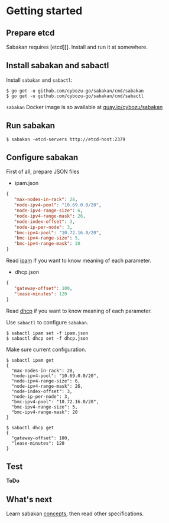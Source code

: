 Getting started
===============

Prepare etcd
------------

Sabakan requires [etcd][].  Install and run it at somewhere.

Install sabakan and sabactl
---------------------------

Install `sabakan` and `sabactl`:

```console
$ go get -u github.com/cybozu-go/sabakan/cmd/sabakan
$ go get -u github.com/cybozu-go/sabakan/cmd/sabactl
```

`sabakan` Docker image is so available at [quay.io/cybozu/sabakan](https://quay.io/cybozu/sabakan)

Run sabakan
-----------

```console
$ sabakan -etcd-servers http://etcd-host:2379
```

Configure sabakan
-----------------

First of all, prepare JSON files

- ipam.json
```json
{
   "max-nodes-in-rack": 28,
   "node-ipv4-pool": "10.69.0.0/20",
   "node-ipv4-range-size": 6,
   "node-ipv4-range-mask": 26,
   "node-index-offset": 3,
   "node-ip-per-node": 3,
   "bmc-ipv4-pool": "10.72.16.0/20",
   "bmc-ipv4-range-size": 5,
   "bmc-ipv4-range-mask": 20
}
```

Read [ipam](ipam.md) if you want to know meaning of each parameter.

- dhcp.json
```json
{
   "gateway-offset": 100,
   "lease-minutes": 120
}
```

Read [dhcp](dhcp.md) if you want to know meaning of each parameter.

Use `sabactl` to configure `sabakan`. 

```console
$ sabactl ipam set -f ipam.json
$ sabactl dhcp set -f dhcp.json
```

Make sure current configuration.

```console
$ sabactl ipam get
{
  "max-nodes-in-rack": 28,
  "node-ipv4-pool": "10.69.0.0/20",
  "node-ipv4-range-size": 6,
  "node-ipv4-range-mask": 26,
  "node-index-offset": 3,
  "node-ip-per-node": 3,
  "bmc-ipv4-pool": "10.72.16.0/20",
  "bmc-ipv4-range-size": 5,
  "bmc-ipv4-range-mask": 20
}

$ sabactl dhcp get
{
  "gateway-offset": 100,
  "lease-minutes": 120
}
```

Test
----

**ToDo**

What's next
-----------

Learn sabakan [concepts](concepts.md), then read other specifications.
